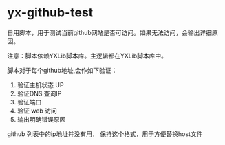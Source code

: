 # yx-github-test

自用脚本，用于测试当前github网站是否可访问。如果无法访问，会输出详细原因。


注意：脚本依赖YXLib脚本库。主逻辑都在YXLib脚本库中。



脚本对于每个github地址,会作如下验证：
1. 验证主机状态 UP
2. 验证DNS 查询IP
3. 验证端口
4. 验证 web 访问
5. 输出明确错误原因


github 列表中的ip地址并没有用， 保持这个格式，用于方便替换host文件

